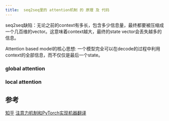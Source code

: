 ```yaml
---
title:  seq2seq里的 attention机制 的 原理 及 代码
---
```


seq2seq缺陷：无论之前的context有多长，包含多少信息量，最终都要被压缩成一个几百维的vector。这意味着context越大，最终的state vector会丢失越多的信息。

Attention based model的核心思想: 一个模型完全可以在decode的过程中利用context的全部信息，而不仅仅是最后一个state。




### global attention


### local attention



## 参考
[知乎](https://www.zhihu.com/question/36591394)
[注意力机制和PyTorch实现机器翻译](https://plmsmile.github.io/2017/10/12/Attention-based-NMT/)
